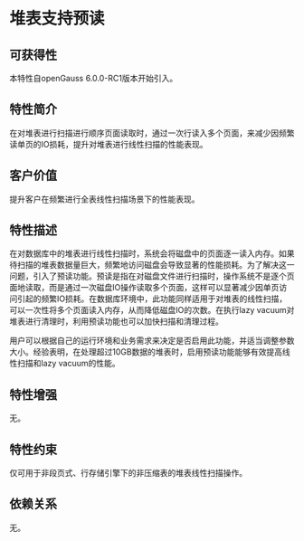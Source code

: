 # 堆表支持预读

## 可获得性<a name="section1820817472142"></a>

本特性自openGauss 6.0.0-RC1版本开始引入。

## 特性简介<a name="section595916321417"></a>

在对堆表进行扫描进行顺序页面读取时，通过一次行读入多个页面，来减少因频繁读单页的IO损耗，提升对堆表进行线性扫描的性能表现。

## 客户价值<a name="section1889785041315"></a>

提升客户在频繁进行全表线性扫描场景下的性能表现。

## 特性描述<a name="section3050790"></a>

在对数据库中的堆表进行线性扫描时，系统会将磁盘中的页面逐一读入内存。如果待扫描的堆表数据量巨大，频繁地访问磁盘会导致显著的性能损耗。为了解决这一问题，引入了预读功能。预读是指在对磁盘文件进行扫描时，操作系统不是逐个页面地读取，而是通过一次磁盘IO操作读取多个页面，这样可以显著减少因单页访问引起的频繁IO损耗。在数据库环境中，此功能同样适用于对堆表的线性扫描，可以一次性将多个页面读入内存，从而降低磁盘IO的次数。在执行lazy vacuum对堆表进行清理时，利用预读功能也可以加快扫描和清理过程。

用户可以根据自己的运行环境和业务需求来决定是否启用此功能，并适当调整参数大小。经验表明，在处理超过10GB数据的堆表时，启用预读功能能够有效提高线性扫描和lazy vacuum的性能。

## 特性增强<a name="section27457110"></a>

无。

## 特性约束<a name="section06531946143616"></a>

仅可用于非段页式、行存储引擎下的非压缩表的堆表线性扫描操作。

## 依赖关系<a name="section45787398"></a>

无。